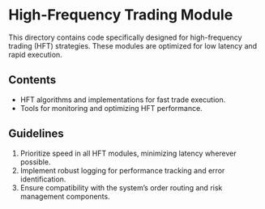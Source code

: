 # High-Frequency Trading Module

This directory contains code specifically designed for high-frequency trading (HFT) strategies. These modules are optimized for low latency and rapid execution.

## Contents
- HFT algorithms and implementations for fast trade execution.
- Tools for monitoring and optimizing HFT performance.

## Guidelines
1. Prioritize speed in all HFT modules, minimizing latency wherever possible.
2. Implement robust logging for performance tracking and error identification.
3. Ensure compatibility with the system’s order routing and risk management components.